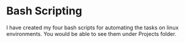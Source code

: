 # Bash Scripting
I have created my four bash scripts for automating the tasks on linux environments.
You would be able to see them under Projects folder.
